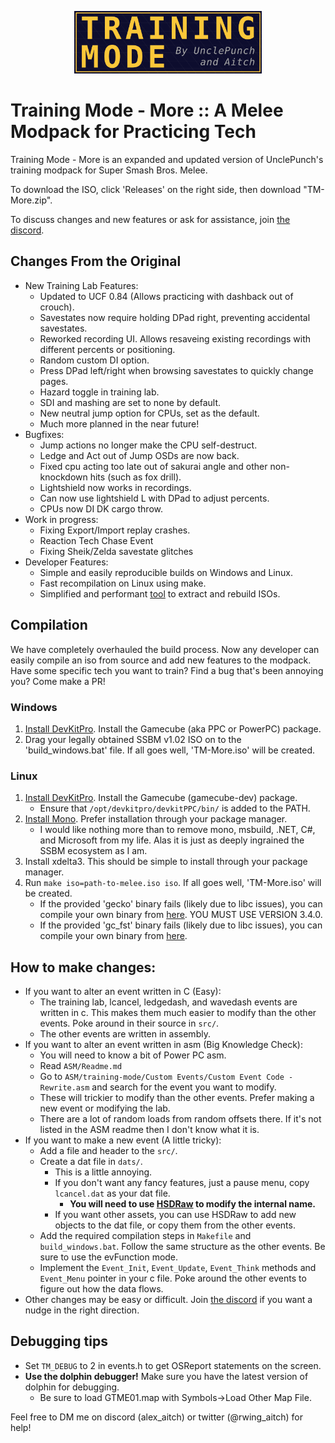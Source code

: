 ﻿<p align="center"><img src="Logos/Training-Mode-banner.png"  alt=""  width="300"/></p>

# Training Mode - More :: A Melee Modpack for Practicing Tech

Training Mode - More is an expanded and updated version of UnclePunch's training modpack for Super Smash Bros. Melee.

[comment]: <> (To download the ISO, click 'Releases' on the right side, then download "TM-More.zip".
Unzip, then drag your melee iso on the 'Drag Vanilla Melee Here.bat' file.
Feel free to file an issue to request a new feature!)

To download the ISO, click 'Releases' on the right side, then download "TM-More.zip".

To discuss changes and new features or ask for assistance, join [the discord](https://discord.gg/2Khb8CVP7A).

## Changes From the Original
- New Training Lab Features:
    - Updated to UCF 0.84 (Allows practicing with dashback out of crouch).
    - Savestates now require holding DPad right, preventing accidental savestates.
    - Reworked recording UI. Allows resaveing existing recordings with different percents or positioning.
    - Random custom DI option.
    - Press DPad left/right when browsing savestates to quickly change pages.
    - Hazard toggle in training lab.
    - SDI and mashing are set to none by default.
    - New neutral jump option for CPUs, set as the default.
    - Much more planned in the near future!
- Bugfixes:
    - Jump actions no longer make the CPU self-destruct.
    - Ledge and Act out of Jump OSDs are now back.
    - Fixed cpu acting too late out of sakurai angle and other non-knockdown hits (such as fox drill).
    - Lightshield now works in recordings.
    - Can now use lightshield L with DPad to adjust percents.
    - CPUs now DI DK cargo throw.
- Work in progress:
    - Fixing Export/Import replay crashes.
    - Reaction Tech Chase Event
    - Fixing Sheik/Zelda savestate glitches
- Developer Features:
    - Simple and easily reproducible builds on Windows and Linux.
    - Fast recompilation on Linux using make.
    - Simplified and performant [tool](https://github.com/AlexanderHarrison/gc_fst) to extract and rebuild ISOs.

## Compilation

We have completely overhauled the build process.
Now any developer can easily compile an iso from source and add new features to the modpack.
Have some specific tech you want to train? Find a bug that's been annoying you? Come make a PR!

### Windows
1. [Install DevKitPro](https://github.com/devkitPro/installer/releases/latest). Install the Gamecube (aka PPC or PowerPC) package.
2. Drag your legally obtained SSBM v1.02 ISO on to the 'build_windows.bat' file. If all goes well, 'TM-More.iso' will be created.

### Linux
1. [Install DevKitPro](https://devkitpro.org/wiki/Getting_Started#Unix-like_platforms). Install the Gamecube (gamecube-dev) package.
    - Ensure that `/opt/devkitpro/devkitPPC/bin/` is added to the PATH.
2. [Install Mono](https://www.mono-project.com/download/stable/#download-lin). Prefer installation through your package manager.
    - I would like nothing more than to remove mono, msbuild, .NET, C#, and Microsoft from my life. 
    Alas it is just as deeply ingrained the SSBM ecosystem as I am.
3. Install xdelta3. This should be simple to install through your package manager.
4. Run `make iso=path-to-melee.iso iso`. If all goes well, 'TM-More.iso' will be created.
    - If the provided 'gecko' binary fails (likely due to libc issues), you can compile your own binary from [here](https://github.com/JLaferri/gecko). YOU MUST USE VERSION 3.4.0.
    - If the provided 'gc_fst' binary fails (likely due to libc issues), you can compile your own binary from [here](https://github.com/AlexanderHarrison/gc_fst).

## How to make changes:  
- If you want to alter an event written in C (Easy):
    - The training lab, lcancel, ledgedash, and wavedash events are written in c. This makes them much easier to modify than the other events. Poke around in their source in `src/`.
    - The other events are written in assembly. 
- If you want to alter an event written in asm (Big Knowledge Check):
    - You will need to know a bit of Power PC asm.
    - Read `ASM/Readme.md`
    - Go to `ASM/training-mode/Custom Events/Custom Event Code - Rewrite.asm` and search for the event you want to modify.
    - These will trickier to modify than the other events. Prefer making a new event or modifying the lab.
    - There are a lot of random loads from random offsets there. If it's not listed in the ASM readme then I don't know what it is.
- If you want to make a new event (A little tricky):
    - Add a file and header to the `src/`.
    - Create a dat file in `dats/`.
        - This is a little annoying.
        - If you don't want any fancy features, just a pause menu, copy `lcancel.dat` as your dat file.
            - **You will need to use [HSDRaw](https://github.com/Ploaj/HSDLib) to modify the internal name.**
        - If you want other assets, you can use HSDRaw to add new objects to the dat file, or copy them from the other events.
    - Add the required compilation steps in `Makefile` and `build_windows.bat`. Follow the same structure as the other events. Be sure to use the evFunction mode.
    - Implement the `Event_Init`, `Event_Update`, `Event_Think` methods and `Event_Menu` pointer in your c file. Poke around the other events to figure out how the data flows.
- Other changes may be easy or difficult. Join [the discord](https://discord.gg/2Khb8CVP7A) if you want a nudge in the right direction.

## Debugging tips
- Set `TM_DEBUG` to 2 in events.h to get OSReport statements on the screen.
- **Use the dolphin debugger!** Make sure you have the latest version of dolphin for debugging.
    - Be sure to load GTME01.map with Symbols->Load Other Map File.

Feel free to DM me on discord (alex_aitch) or twitter (@rwing_aitch) for help!

